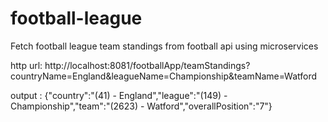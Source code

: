 # football-league
Fetch football league team standings from football api using microservices



http url: http://localhost:8081/footballApp/teamStandings?countryName=England&leagueName=Championship&teamName=Watford

output : {"country":"(41) - England","league":"(149) - Championship","team":"(2623) - Watford","overallPosition":"7"}

